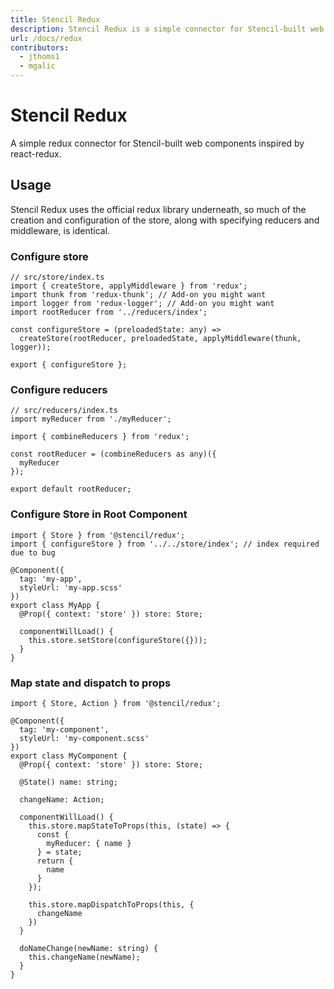 ```yaml
---
title: Stencil Redux
description: Stencil Redux is a simple connector for Stencil-built web components.
url: /docs/redux
contributors:
  - jthoms1
  - mgalic
---
```


# Stencil Redux

A simple redux connector for Stencil-built web components inspired by react-redux.

## Usage

Stencil Redux uses the official redux library underneath, so much of the creation and configuration of the store, along with specifying reducers and middleware, is identical.

### Configure store

```tsx
// src/store/index.ts
import { createStore, applyMiddleware } from 'redux';
import thunk from 'redux-thunk'; // Add-on you might want
import logger from 'redux-logger'; // Add-on you might want
import rootReducer from '../reducers/index';

const configureStore = (preloadedState: any) =>
  createStore(rootReducer, preloadedState, applyMiddleware(thunk, logger));

export { configureStore };
```

### Configure reducers

```tsx
// src/reducers/index.ts
import myReducer from './myReducer';

import { combineReducers } from 'redux';

const rootReducer = (combineReducers as any)({
  myReducer
});

export default rootReducer;
```

### Configure Store in Root Component

```tsx
import { Store } from '@stencil/redux';
import { configureStore } from '../../store/index'; // index required due to bug

@Component({
  tag: 'my-app',
  styleUrl: 'my-app.scss'
})
export class MyApp {
  @Prop({ context: 'store' }) store: Store;

  componentWillLoad() {
    this.store.setStore(configureStore({}));
  }
}
```

### Map state and dispatch to props
```tsx
import { Store, Action } from '@stencil/redux';

@Component({
  tag: 'my-component',
  styleUrl: 'my-component.scss'
})
export class MyComponent {
  @Prop({ context: 'store' }) store: Store;

  @State() name: string;

  changeName: Action;

  componentWillLoad() {
    this.store.mapStateToProps(this, (state) => {
      const {
        myReducer: { name }
      } = state;
      return {
        name
      }
    });

    this.store.mapDispatchToProps(this, {
      changeName
    })
  }

  doNameChange(newName: string) {
    this.changeName(newName);
  }
}
```
